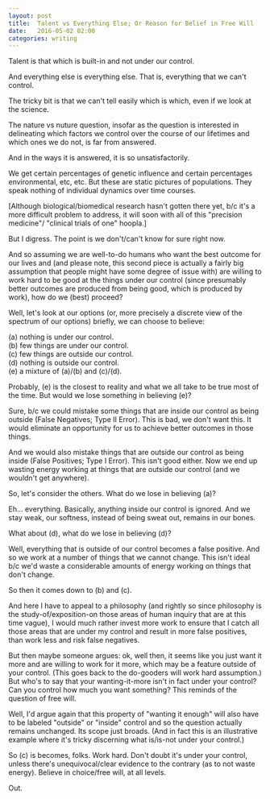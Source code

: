 ```yaml
---
layout: post
title:  Talent vs Everything Else; Or Reason for Belief in Free Will
date:   2016-05-02 02:00 
categories: writing
---
```


Talent is that which is built-in and not under our control. 

And everything else is everything else. That is, everything that 
we can't control. 

The tricky bit is that we can't tell easily which is which, even
if we look at the science. 

The nature vs nuture question, insofar as the question is 
interested in delineating which factors we control over the
course of our lifetimes and which ones we do not, is far from 
answered. 

And in the ways it is answered, it is so unsatisfactorily.

We get certain percentages of genetic influence and certain percentages
environmental, etc, etc. But these are static pictures of populations. 
They speak nothing of individual dynamics over time courses. 

[Although biological/biomedical research hasn't gotten there yet, b/c 
it's a more difficult problem to address, it will soon with all of this 
"precision medicine"/ "clinical trials of one" hoopla.]

But I digress. The point is we don't/can't know for sure right now. 

And so assuming we are well-to-do humans who want the best outcome for our 
lives and (and please note, this second piece is actually a fairly big assumption 
that people might have some degree of issue with) are willing to work hard to 
be good at the things under our control (since presumably better outcomes are
produced from being good, which is produced by work), how do we (best) proceed? 

Well, let's look at our options (or, more precisely a discrete view of
the spectrum of our options) briefly, we can choose to believe: 

(a) nothing is under our control.  
(b) few things are under our control.  
(c) few things are outside our control.  
(d) nothing is outside our control.  
(e) a mixture of (a)/(b) and (c)/(d).  

Probably, (e) is the closest to reality and what we all take to be true
most of the time. But would we lose something in believing (e)?

Sure, b/c we could mistake some things that are inside our control as
being outside (False Negatives; Type II Error). This is bad, we don't 
want this. It would eliminate an opportunity for us to achieve better 
outcomes in those things. 

And we would also mistake things that are outside our control as
being inside (False Positives; Type I Error). This isn't good either. Now
we end up wasting energy working at things that are outside our control 
(and we wouldn't get anywhere).

So, let's consider the others. What do we lose in believing (a)? 

Eh... everything. Basically, anything inside our control is ignored. And 
we stay weak, our softness, instead of being sweat out, remains in our bones. 

What about (d), what do we lose in believing (d)? 

Well, everything that is outside of our control becomes a false positive. And
so we work at a number of things that we cannot change. This isn't ideal b/c
we'd waste a considerable amounts of energy working on things that don't
change. 

So then it comes down to (b) and (c). 

And here I have to appeal to a philosophy (and rightly so since philosophy is
the study-of/exposition-on those areas of human inquiry that are at this time 
vague), I would much rather invest more work to ensure that I catch all those 
areas that are under my control and result in more false positives, than work 
less and risk false negatives. 

But then maybe someone argues: ok, well then, it seems like you just want it more
and are willing to work for it more, which may be a feature outside of your control.
(This goes back to the do-gooders will work hard assumption.) But who's to say that 
your wanting-it-more isn't in fact under your control? Can you control how much you
want something? This reminds of the question of free will. 

Well, I'd argue again that this property of "wanting it enough" will also
have to be labeled "outside" or "inside" control and so the question actually 
remains unchanged. Its scope just broads. (And in fact this is an illustrative
example where it's tricky discerning what is/is-not under your control.)

So (c) is becomes, folks. Work hard. Don't doubt it's under your control, unless
there's unequivocal/clear evidence to the contrary (as to not waste energy).
Believe in choice/free will, at all levels. 

Out. 